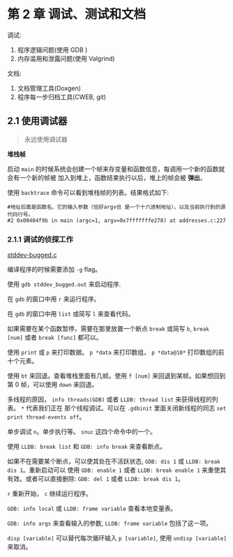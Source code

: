 # 第 2 章 调试、测试和文档

调试:
1. 程序逻辑问题(使用 GDB )
2. 内存滥用和泄露问题(使用 Valgrind)

文档:
1. 文档管理工具(Doxgen)
2. 程序每一步归档工具(CWEB, git)
    
## 2.1 使用调试器

> 永远使用调试器 

**堆栈帧**

启动 `main` 的时候系统会创建一个帧来存变量和函数信息，每调用一个新的函数就会有一个新的帧被
加入到堆上，函数结束执行以后，堆上的帧会被 **弹出**。

使用 `backtrace` 命令可以看到堆栈帧的列表。结果格式如下:

```shell
#地址后面是函数名、它的输入参数（恰好argv也 是一个十六进制地址），以及当前执行到的源代码行号。
#2 0x00404f9b in main (argc=1, argv=0x7fffffffe278) at addresses.c:227
```

### 2.1.1 调试的侦探工作

[stddev-bugged.c](https://raw.githubusercontent.com/fierlion/modern-c/master/debuglearn/bugged/stddev_bugged.c)

编译程序的时候需要添加 `-g` flag。
 
使用 `gdb stddev_bugged.out` 来启动程序.
 
在 `gdb` 的窗口中用 `r` 来运行程序。

在 `gdb` 的窗口中用 `list` 或简写 `l` 来查看代码。

如果需要在某个函数暂停，需要在那里放置一个断点 `break` 或简写 `b`, `break [num]` 或者 `break [func]` 都可以。

使用 `print` 或 `p` 来打印数据。 `p *data` 来打印数组， `p *data@10*` 打印数组的前十个元素。

使用 `bt` 来回退。查看堆栈里面有几帧。使用 `f [num]` 来回退到某帧。如果想回到第 0 帧，可以使用 `down` 来回退。

多线程的原因， `info threads(GDB)` 或者 `LLDB: thread list` 来获得线程的列表。 `*` 代表我们正在
那个线程调试。可以在 `.gdbinit` 里面关闭新线程的同志 `set print thread-events off`。

单步调试 `n`。单步执行等。 `snuc` 这四个命令中的一个。

使用 `LLDB: break list` 和 `GDB: info break` 来查看断点。

如果不在需要某个断点，可以使其处在不活跃状态, `GDB: dis 1` 或 `LLDB: break dis 1`。重新启动可以
使用 `GDB: enable 1` 或者 `LLDB: break enable 1` 来重使其有效。或者可以直接删除: `GDB: del 1` 或者 `LLDB: break dis 1`。

`r` 重新开始， `c` 继续运行程序。

`GDB: info local` 或 `LLDB: frame variable` 查看本地变量表。

`GDB: info args` 来查看输入的参数, `LLDB: frame variable`  包括了这一项。

`disp [variable]` 可以替代每次循环输入 `p [variable]`, 使用 `undisp [variable]` 来取消。



